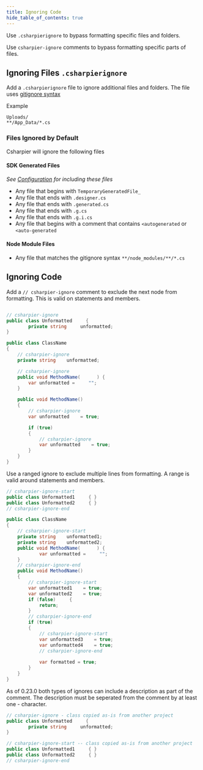 ```yaml
---
title: Ignoring Code
hide_table_of_contents: true
---
```

Use `.csharpierignore` to bypass formatting specific files and folders.

Use `csharpier-ignore` comments to bypass formatting specific parts of files.

## Ignoring Files `.csharpierignore`

Add a `.csharpierignore` file to ignore additional files and folders. The file uses [gitignore syntax](https://git-scm.com/docs/gitignore#_pattern_format)

Example
```
Uploads/
**/App_Data/*.cs
```

### Files Ignored by Default

Csharpier will ignore the following files

#### SDK Generated Files
_See [Configuration](CLI.md) for including these files_

- Any file that begins with `TemporaryGeneratedFile_`
- Any file that ends with `.designer.cs`
- Any file that ends with `.generated.cs`
- Any file that ends with `.g.cs`
- Any file that ends with `.g.i.cs`
- Any file that begins with a comment that contains `<autogenerated` or `<auto-generated`

#### Node Module Files

- Any file that matches the gitignore syntax `**/node_modules/**/*.cs`

## Ignoring Code

Add a `// csharpier-ignore` comment to exclude the next node from formatting. This is valid on statements and members.

```c#

// csharpier-ignore
public class Unformatted     { 
        private string     unformatted;
}

public class ClassName
{
    // csharpier-ignore
    private string    unformatted;

    // csharpier-ignore
    public void MethodName(      ) {
        var unformatted =     "";
    }

    public void MethodName()
    {
        // csharpier-ignore
        var unformatted    = true;

        if (true)
        {
            // csharpier-ignore
            var unformatted    = true;
        }
    }
}

```

Use a ranged ignore to exclude multiple lines from formatting. A range is valid around statements and members.
```c#
// csharpier-ignore-start
public class Unformatted1     { }
public class Unformatted2     { }
// csharpier-ignore-end

public class ClassName
{
    // csharpier-ignore-start
    private string    unformatted1;
    private string    unformatted2;
    public void MethodName(      ) {
            var unformatted =     "";
    }
    // csharpier-ignore-end
    public void MethodName()
    {
        // csharpier-ignore-start
        var unformatted1    = true;
        var unformatted2    = true;
        if (false)     {
            return;
        }
        // csharpier-ignore-end
        if (true)
        {
            // csharpier-ignore-start
            var unformatted3    = true;
            var unformatted4    = true;
            // csharpier-ignore-end
            
            var formatted = true;
        }
    }
}
```

As of 0.23.0 both types of ignores can include a description as part of the comment. The description must be seperated from the comment by at least one - character.

```c#
// csharpier-ignore - class copied as-is from another project
public class Unformatted     { 
        private string     unformatted;
}

// csharpier-ignore-start -- class copied as-is from another project
public class Unformatted1     { }
public class Unformatted2     { }
// csharpier-ignore-end
```